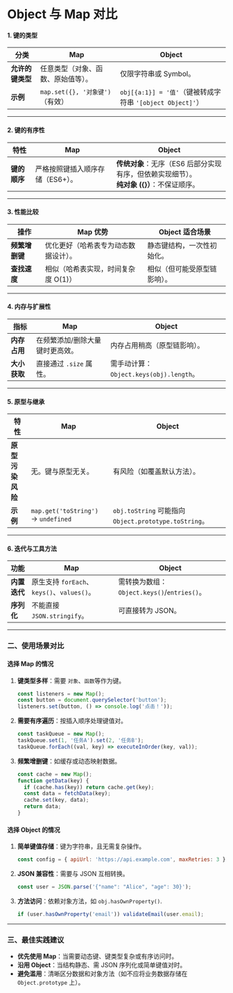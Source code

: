 # Object 与 Map 对比
#### **1. 键的类型**
| **分类**     | **Map**                                  | **Object**                     |
|--------------|------------------------------------------|--------------------------------|
| **允许的键类型** | 任意类型（对象、函数、原始值等）。         | 仅限字符串或 Symbol。            |
| **示例**     | `map.set({}, '对象键')`（有效）           | `obj[{a:1}] = '值'`（键被转成字符串 `'[object Object]'`） |

---

#### **2. 键的有序性**
| **特性**     | **Map**                                  | **Object**                     |
|--------------|------------------------------------------|--------------------------------|
| **键的顺序** | 严格按照键插入顺序存储（ES6+）。          | **传统对象**：无序（ES6 后部分实现有序，但依赖实现细节）。<br>**纯对象 ({}）**：不保证顺序。 |

---

#### **3. 性能比较**
| **操作**     | **Map 优势**                             | **Object 适合场景**             |
|--------------|------------------------------------------|--------------------------------|
| **频繁增删键** | 优化更好（哈希表专为动态数据设计）。       | 静态键结构，一次性初始化。      |
| **查找速度**  | 相似（哈希表实现，时间复杂度 O(1)）       | 相似（但可能受原型链影响）。    |

---

#### **4. 内存与扩展性**
| **指标**     | **Map**                                  | **Object**                     |
|--------------|------------------------------------------|--------------------------------|
| **内存占用** | 在频繁添加/删除大量键时更高效。           | 内存占用稍高（原型链影响）。   |
| **大小获取** | 直接通过 `.size` 属性。                   | 需手动计算：`Object.keys(obj).length`。 |

---

#### **5. 原型与继承**
| **特性**       | **Map**                                  | **Object**                     |
|----------------|------------------------------------------|--------------------------------|
| **原型污染风险** | 无。键与原型无关。                        | 有风险（如覆盖默认方法）。      |
| **示例**       | `map.get('toString')` → `undefined`        | `obj.toString` 可能指向 `Object.prototype.toString`。 |

---

#### **6. 迭代与工具方法**
| **功能**     | **Map**                                  | **Object**                     |
|--------------|------------------------------------------|--------------------------------|
| **内置迭代** | 原生支持 `forEach`、`keys()`、`values()`。 | 需转换为数组：`Object.keys()`/`entries()`。 |
| **序列化**   | 不能直接 `JSON.stringify`。               | 可直接转为 JSON。              |

---

### **二、使用场景对比**
#### **选择 Map 的情况**
1. **键类型多样**：需要 `对象`、`函数`等作为键。  
   ```javascript
   const listeners = new Map();
   const button = document.querySelector('button');
   listeners.set(button, () => console.log('点击！')); 
   ```
2. **需要有序遍历**：按插入顺序处理键值对。  
   ```javascript
   const taskQueue = new Map();
   taskQueue.set(1, '任务A').set(2, '任务B');
   taskQueue.forEach((val, key) => executeInOrder(key, val));
   ```
3. **频繁增删键**：如缓存或动态映射数据。  
   ```javascript
   const cache = new Map();
   function getData(key) {
     if (cache.has(key)) return cache.get(key);
     const data = fetchData(key);
     cache.set(key, data);
     return data;
   }
   ```

#### **选择 Object 的情况**
1. **简单键值存储**：键为字符串，且无需复杂操作。  
   ```javascript
   const config = { apiUrl: 'https://api.example.com', maxRetries: 3 };
   ```
2. **JSON 兼容性**：需要与 JSON 互相转换。  
   ```javascript
   const user = JSON.parse('{"name": "Alice", "age": 30}');
   ```
3. **方法访问**：依赖对象方法，如 `obj.hasOwnProperty()`.  
   ```javascript
   if (user.hasOwnProperty('email')) validateEmail(user.email);
   ```

---

### **三、最佳实践建议**
- **优先使用 Map**：当需要动态键、键类型复杂或有序访问时。  
- **沿用 Object**：当结构静态、需 JSON 序列化或简单键值对时。  
- **避免滥用**：清晰区分数据和对象方法（如不应将业务数据存储在 `Object.prototype` 上）。
